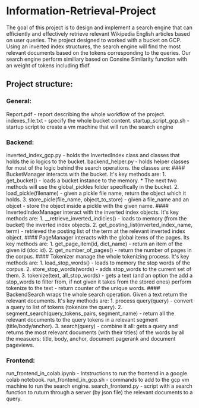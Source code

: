 # Information-Retrieval-Project

The goal of this project is to design and implement a search engine that can efficiently and effectively retrieve relevant Wikipedia English articles based on user queries.
The project designed to worked with a bucket on GCP.
Using an inverted index structures, the search engine will find the most relevant documents based on the tokens corresponding to the queries.
Our search engine perform similiary based on Consine Similarity function with an weight of tokens including tfidf.

## Project structure:

### General:
  Report.pdf - report describing the whole workflow of the project.
  indexes_file.txt - specify the whole bucket content.
  startup_script_gcp.sh - startup script to create a vm machine that will run the search engine

### Backend:
  inverted_index_gcp.py - holds the InvertedIndex class and classes that holds the io logics to the bucket.
  backend_helper.py - holds helper classes for most of the logic behind the search operations.
    the classes are:
      #### BucketManager
        interacts with the bucket. It's key methods are:
        1. get_bucket() - loads a bucket instance to the memory.
        * The next two methods will use the global_pickles folder specifically in the bucket.
        2. load_pickle(filename) - given a pickle file name, return the object which it holds.
        3. store_picle(file_name, object_to_store) - given a file_name and an objcet - store the object inside a pickle with the given name.
      #### InvertedIndexManager
        interact with the inverted index objects. It's key methods are:
        1.  __retrieve_inverted_indicies() - loads to memory (from the bucket) the inverted index objects.
        2. get_posting_list(inverted_index_name, term) - retrieved the posting list of the term at the relevant inverted index object.
      #### PageManager
        interacts with the global items of the pages. Its key methods are:
        1. get_page_item(id, dict_name) - return an item of the given id (doc id).
        2. get_number_of_pages() - return the number of pages in the corpus.
      #### Tokenizer
        manage the whole tokenizing process. It's key methods are:
        1. load_stop_words() - loads to memory the stop words of the corpus.
        2. store_stop_words(words) - adds stop_words to the current set of them.
        3. tokenize(text, all_stop_words) - gets a text (and an option the add a stop_words to filter from, if not given it takes from the stored ones) perform tokenize to the text - return counter of the unique words.
      #### BackendSearch
        wraps the whole search operation. Given a text return the relevant documents. It's key methods are:
        1. process query(query) - convert a query to list of tokens (tokenize the query).
        2. segment_search(query_tokens_pairs, segment_name) - return all the relevant documents to the query tokens in a relevant segment (title/body/anchor).
        3. search(query) - combine it all: gets a query and returns the most relevant documents (with their titles) of the words by all the measuers: title, body, anchor, document pagerank and document pageviews.
### Frontend:
  run_frontend_in_colab.ipynb - Intstructions to run the frontend in a google colab notebook.
  run_frontend_in_gcp.sh - commands to add to the gcp vm machine to run the search engine.
  search_frontend.py - script with a search function to ruturn through a server (by json file) the relevant documents to a query.

